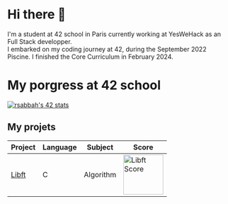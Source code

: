 # Hi there 👋

I'm a student at 42 school in Paris currently working at YesWeHack as an Full Stack developper.<br>
I embarked on my coding journey at 42, during the September 2022 Piscine. I finished the Core Curriculum in February 2024.
# My porgress at 42 school
[![rsabbah's 42 stats](https://badge.mediaplus.ma/greenbinary/rsabbah)](https://github.com/oakoudad/badge42)

## My projets
| Project | Language | Subject | Score |
| ------- | -------- | ------- | ----- |
| <a href="subjects/libft.subject.pdf">Libft | C | Algorithm | <img src="grades/grade-125.png" alt="Libft Score" width="90"> |
<!--
**haoov/haoov** is a ✨ _special_ ✨ repository because its `README.md` (this file) appears on your GitHub profile.

Here are some ideas to get you started:

- 🔭 I’m currently working on ...
- 🌱 I’m currently learning ...
- 👯 I’m looking to collaborate on ...
- 🤔 I’m looking for help with ...
- 💬 Ask me about ...
- 📫 How to reach me: ...
- 😄 Pronouns: ...
- ⚡ Fun fact: ...
-->
